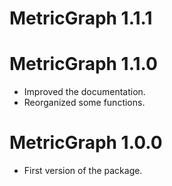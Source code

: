 # MetricGraph 1.1.1

# MetricGraph 1.1.0
* Improved the documentation.
* Reorganized some functions.

# MetricGraph 1.0.0
* First version of the package.
